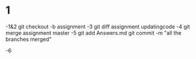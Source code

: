 # 1
-1&2  git checkout -b assignment
-3 git diff assignment updatingcode 
-4 git merge assignment master
-5 git add Answers.md 
   git commit -m "all the branches merged"
 
-6
